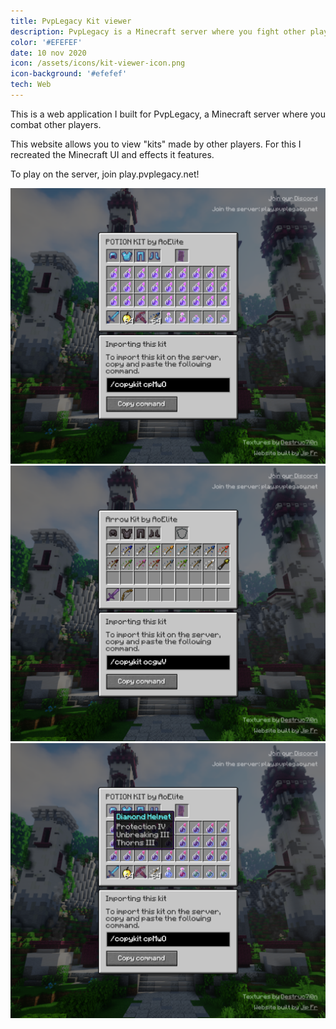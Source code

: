 ```yaml
---
title: PvpLegacy Kit viewer
description: PvpLegacy is a Minecraft server where you fight other players. This website is used to view "kits" made by other players.
color: '#EFEFEF'
date: 10 nov 2020
icon: /assets/icons/kit-viewer-icon.png
icon-background: '#efefef'
tech: Web
---
```


This is a web application I built for PvpLegacy, a Minecraft server where you combat other players.

This website allows you to view "kits" made by other players. For this I recreated the Minecraft UI and effects it features.

To play on the server, join play.pvplegacy.net!

![Arrow kit](https://raw.githubusercontent.com/JipFr/jipfr/master/projects/kitviewer.png)
![Potion kit](https://raw.githubusercontent.com/JipFr/jipfr/master/projects/kitviewer-1.png)
![Potion kit with hover](https://raw.githubusercontent.com/JipFr/jipfr/master/projects/kitviewer-2.png)
